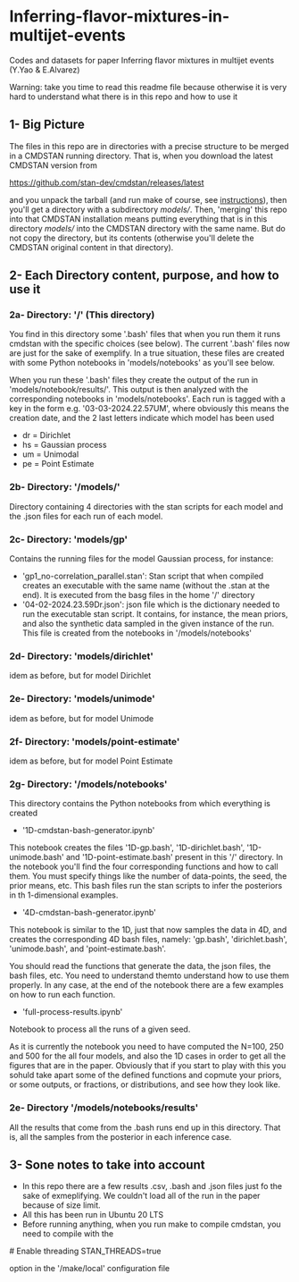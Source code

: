 # Inferring-flavor-mixtures-in-multijet-events
Codes and datasets for paper Inferring flavor mixtures in multijet events (Y.Yao &amp; E.Alvarez)

Warning: take you time to read this readme file because otherwise it is very hard to understand what there is in this repo and how to use it

## 1- Big Picture

The files in this repo are in directories with a precise structure to be merged in a CMDSTAN running directory.  That is, when you download the latest CMDSTAN version from

https://github.com/stan-dev/cmdstan/releases/latest

and you unpack the tarball (and run make of course, see <a href='https://github.com/stan-dev/cmdstan'>instructions</a>), then you'll get a directory with a subdirectory <i>models/</i>.  Then, 'merging' this repo into that CMDSTAN installation means putting everything that is in this directory <i>models/</i> into the CMDSTAN directory with the same name.  But do not copy the directory, but its contents (otherwise you'll delete the CMDSTAN original content in that directory).

## 2- Each Directory content, purpose, and how to use it

### 2a- Directory: '/' (This directory)

You find in this directory some '.bash' files that when you run them it runs cmdstan with the specific choices (see below).  The current '.bash' files now are just for the sake of exemplify.  In a true situation, these files are created with some Python notebooks in 'models/notebooks' as you'll see below.

When you run these '.bash' files they create the output of the run in 'models/notebook/results/'.  This output is then analyzed with the corresponding notebooks in 'models/notebooks'.  Each run is tagged with a key in the form e.g. '03-03-2024.22.57UM', where obviously this means the creation date, and the 2 last letters indicate which model has been used

- dr = Dirichlet
- hs = Gaussian process
- um = Unimodal
- pe = Point Estimate


### 2b- Directory: '/models/'

Directory containing 4 directories with the stan scripts for each model and the .json files for each run of each model.

### 2c- Directory: 'models/gp'

Contains the running files for the model Gaussian process, for instance:

- 'gp1\_no-correlation\_parallel.stan':  Stan script that when compiled creates an executable with the same name (without the .stan at the end).  It is executed from the basg files in the home '/' directory
- '04-02-2024.23.59Dr.json': json file which is the dictionary needed to run the executable stan script.  It contains, for instance, the mean priors, and also the synthetic data sampled in the given instance of the run.  This file is created from the notebooks in '/models/notebooks'

### 2d- Directory: 'models/dirichlet'

idem as before, but for model Dirichlet

### 2e- Directory: 'models/unimode'

idem as before, but for model Unimode

### 2f- Directory: 'models/point-estimate'

idem as before, but for model Point Estimate

### 2g- Directory: '/models/notebooks'

This directory contains the Python notebooks from which everything is created

- '1D-cmdstan-bash-generator.ipynb'

This notebook creates the files '1D-gp.bash', '1D-dirichlet.bash', '1D-unimode.bash' and '1D-point-estimate.bash' present in this '/' directory. In the notebook you'll find the four corresponding functions and how to call them.  You must specify things like the number of data-points, the seed, the prior means, etc.  This bash files run the stan scripts to infer the posteriors in th 1-dimensional examples.


- '4D-cmdstan-bash-generator.ipynb'

This notebook is similar to the 1D, just that now samples the data in 4D, and creates the corresponding 4D bash files, namely: 'gp.bash', 'dirichlet.bash', 'unimode.bash', and 'point-estimate.bash'.  

You should read the functions that generate the data, the json files, the bash files, etc.  You need to understand themto understand how to use them properly.  In any case, at the end of the notebook there are a few examples on how to run each function.

- 'full-process-results.ipynb'

Notebook to process all the runs of a given seed.  

As it is currently the notebook you need to have computed the N=100, 250 and 500 for the all four models, and also the 1D cases in order to get all the figures that are in the paper.  Obviously that if you start to play with this you sohuld take apart some of the defined functions and copmute your priors, or some outputs, or fractions, or distributions, and see how they look like.


### 2e- Directory '/models/notebooks/results'

All the results that come from the .bash runs end up in this directory.  That is, all the samples from the posterior in each inference case.

## 3- Sone notes to take into account

- In this repo there are a few results .csv, .bash and .json files just fo the sake of exmeplifying.  We couldn't load all of the run in the paper because of size limit.
- All this has been run in Ubuntu 20 LTS
- Before running anything, when you run make to compile cmdstan, you need to compile with the 

\# Enable threading
 STAN\_THREADS=true

option in the '/make/local' configuration file

